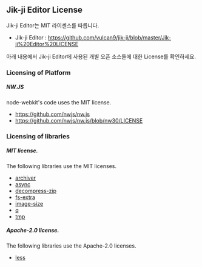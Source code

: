 ## Jik-ji Editor License

Jik-ji Editor는 MIT 라이센스를 따릅니다.
* Jik-ji Editor : <https://github.com/vulcan9/jik-ji/blob/master/Jik-ji%20Editor%20LICENSE>

아래 내용에서 Jik-ji Editor에 사용된 개별 오픈 소스들에 대한 License를 확인하세요.

### Licensing of Platform
##### NW.JS
node-webkit's code uses the MIT license.
- https://github.com/nwjs/nw.js
- https://github.com/nwjs/nw.js/blob/nw30/LICENSE

### Licensing of libraries
##### MIT license.
The following libraries use the MIT licenses.
- [archiver](https://www.npmjs.com/package/archiver) 
- [async](https://www.npmjs.com/package/async)
- [decompress-zip](https://www.npmjs.com/package/decompress-zip)
- [fs-extra](https://www.npmjs.com/package/fs-extra)
- [image-size](https://www.npmjs.com/package/image-size)
- [q](https://www.npmjs.com/package/q)
- [tmp](https://www.npmjs.com/package/tmp)

##### Apache-2.0 license.
The following libraries use the Apache-2.0 licenses.
- [less](https://www.npmjs.com/package/less)





















